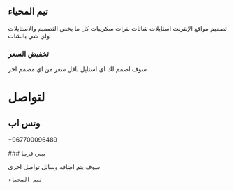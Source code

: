 ## تيم المحياء 
تصميم مواقع الإنترنت 
استايلات شاتات
بنرات 
سكريبات
كل ما يخص التصميم والاستايلات واي شي بالشات 

### تخفيض السعر
سوف اصمم لك اي استايل باقل سعر من اي مصمم اخر 
# لتواصل
## وتس اب 
<p> +967700096489 </p>
### بيبي
قريبا

سوف يتم اضافه وسائل تواصل اخرى

`تيم المحياء`

